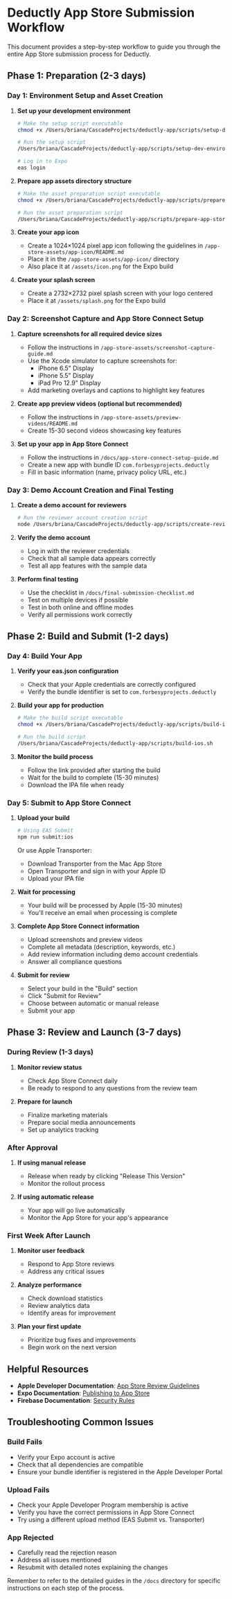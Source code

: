 # Deductly App Store Submission Workflow

This document provides a step-by-step workflow to guide you through the entire App Store submission process for Deductly.

## Phase 1: Preparation (2-3 days)

### Day 1: Environment Setup and Asset Creation

1. **Set up your development environment**
   ```bash
   # Make the setup script executable
   chmod +x /Users/briana/CascadeProjects/deductly-app/scripts/setup-dev-environment.sh
   
   # Run the setup script
   /Users/briana/CascadeProjects/deductly-app/scripts/setup-dev-environment.sh
   
   # Log in to Expo
   eas login
   ```

2. **Prepare app assets directory structure**
   ```bash
   # Make the asset preparation script executable
   chmod +x /Users/briana/CascadeProjects/deductly-app/scripts/prepare-app-store-assets.sh
   
   # Run the asset preparation script
   /Users/briana/CascadeProjects/deductly-app/scripts/prepare-app-store-assets.sh
   ```

3. **Create your app icon**
   - Create a 1024×1024 pixel app icon following the guidelines in `/app-store-assets/app-icon/README.md`
   - Place it in the `/app-store-assets/app-icon/` directory
   - Also place it at `/assets/icon.png` for the Expo build

4. **Create your splash screen**
   - Create a 2732×2732 pixel splash screen with your logo centered
   - Place it at `/assets/splash.png` for the Expo build

### Day 2: Screenshot Capture and App Store Connect Setup

1. **Capture screenshots for all required device sizes**
   - Follow the instructions in `/app-store-assets/screenshot-capture-guide.md`
   - Use the Xcode simulator to capture screenshots for:
     - iPhone 6.5" Display
     - iPhone 5.5" Display
     - iPad Pro 12.9" Display
   - Add marketing overlays and captions to highlight key features

2. **Create app preview videos (optional but recommended)**
   - Follow the instructions in `/app-store-assets/preview-videos/README.md`
   - Create 15-30 second videos showcasing key features

3. **Set up your app in App Store Connect**
   - Follow the instructions in `/docs/app-store-connect-setup-guide.md`
   - Create a new app with bundle ID `com.forbesyprojects.deductly`
   - Fill in basic information (name, privacy policy URL, etc.)

### Day 3: Demo Account Creation and Final Testing

1. **Create a demo account for reviewers**
   ```bash
   # Run the reviewer account creation script
   node /Users/briana/CascadeProjects/deductly-app/scripts/create-reviewer-account.js
   ```

2. **Verify the demo account**
   - Log in with the reviewer credentials
   - Check that all sample data appears correctly
   - Test all app features with the sample data

3. **Perform final testing**
   - Use the checklist in `/docs/final-submission-checklist.md`
   - Test on multiple devices if possible
   - Test in both online and offline modes
   - Verify all permissions work correctly

## Phase 2: Build and Submit (1-2 days)

### Day 4: Build Your App

1. **Verify your eas.json configuration**
   - Check that your Apple credentials are correctly configured
   - Verify the bundle identifier is set to `com.forbesyprojects.deductly`

2. **Build your app for production**
   ```bash
   # Make the build script executable
   chmod +x /Users/briana/CascadeProjects/deductly-app/scripts/build-ios.sh
   
   # Run the build script
   /Users/briana/CascadeProjects/deductly-app/scripts/build-ios.sh
   ```

3. **Monitor the build process**
   - Follow the link provided after starting the build
   - Wait for the build to complete (15-30 minutes)
   - Download the IPA file when ready

### Day 5: Submit to App Store Connect

1. **Upload your build**
   ```bash
   # Using EAS Submit
   npm run submit:ios
   ```
   
   Or use Apple Transporter:
   - Download Transporter from the Mac App Store
   - Open Transporter and sign in with your Apple ID
   - Upload your IPA file

2. **Wait for processing**
   - Your build will be processed by Apple (15-30 minutes)
   - You'll receive an email when processing is complete

3. **Complete App Store Connect information**
   - Upload screenshots and preview videos
   - Complete all metadata (description, keywords, etc.)
   - Add review information including demo account credentials
   - Answer all compliance questions

4. **Submit for review**
   - Select your build in the "Build" section
   - Click "Submit for Review"
   - Choose between automatic or manual release
   - Submit your app

## Phase 3: Review and Launch (3-7 days)

### During Review (1-3 days)

1. **Monitor review status**
   - Check App Store Connect daily
   - Be ready to respond to any questions from the review team

2. **Prepare for launch**
   - Finalize marketing materials
   - Prepare social media announcements
   - Set up analytics tracking

### After Approval

1. **If using manual release**
   - Release when ready by clicking "Release This Version"
   - Monitor the rollout process

2. **If using automatic release**
   - Your app will go live automatically
   - Monitor the App Store for your app's appearance

### First Week After Launch

1. **Monitor user feedback**
   - Respond to App Store reviews
   - Address any critical issues

2. **Analyze performance**
   - Check download statistics
   - Review analytics data
   - Identify areas for improvement

3. **Plan your first update**
   - Prioritize bug fixes and improvements
   - Begin work on the next version

## Helpful Resources

- **Apple Developer Documentation**: [App Store Review Guidelines](https://developer.apple.com/app-store/review/guidelines/)
- **Expo Documentation**: [Publishing to App Store](https://docs.expo.dev/submit/ios/)
- **Firebase Documentation**: [Security Rules](https://firebase.google.com/docs/rules)

## Troubleshooting Common Issues

### Build Fails
- Verify your Expo account is active
- Check that all dependencies are compatible
- Ensure your bundle identifier is registered in the Apple Developer Portal

### Upload Fails
- Check your Apple Developer Program membership is active
- Verify you have the correct permissions in App Store Connect
- Try using a different upload method (EAS Submit vs. Transporter)

### App Rejected
- Carefully read the rejection reason
- Address all issues mentioned
- Resubmit with detailed notes explaining the changes

Remember to refer to the detailed guides in the `/docs` directory for specific instructions on each step of the process.
